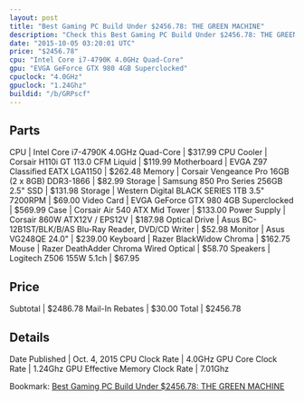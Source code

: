 ```yaml
---
layout: post
title: "Best Gaming PC Build Under $2456.78: THE GREEN MACHINE"
description: "Check this Best Gaming PC Build Under $2456.78: THE GREEN MACHINE. CPU: Intel Core i7-4790K 4.0GHz Quad-Core, CPU Cooler: Corsair H110i GT 113.0 CFM Liquid, Motherboard: E"
date: "2015-10-05 03:20:01 UTC"
price: "$2456.78"
cpu: "Intel Core i7-4790K 4.0GHz Quad-Core"
gpu: "EVGA GeForce GTX 980 4GB Superclocked"
cpuclock: "4.0GHz"
gpuclock: "1.24Ghz"
buildid: "/b/GRPscf"
---
```


## Parts

CPU | Intel Core i7-4790K 4.0GHz Quad-Core | $317.99
CPU Cooler | Corsair H110i GT 113.0 CFM Liquid | $119.99
Motherboard | EVGA Z97 Classified EATX LGA1150 | $262.48
Memory | Corsair Vengeance Pro 16GB (2 x 8GB) DDR3-1866 | $82.99
Storage | Samsung 850 Pro Series 256GB 2.5" SSD | $131.98
Storage | Western Digital BLACK SERIES 1TB 3.5" 7200RPM | $69.00
Video Card | EVGA GeForce GTX 980 4GB Superclocked | $569.99
Case | Corsair Air 540 ATX Mid Tower | $133.00
Power Supply | Corsair 860W ATX12V / EPS12V | $187.98
Optical Drive | Asus BC-12B1ST/BLK/B/AS Blu-Ray Reader, DVD/CD Writer | $52.98
Monitor | Asus VG248QE 24.0" | $239.00
Keyboard | Razer BlackWidow Chroma | $162.75
Mouse | Razer DeathAdder Chroma Wired Optical | $58.70
Speakers | Logitech Z506 155W 5.1ch | $67.95

## Price

Subtotal | $2486.78
Mail-In Rebates | $30.00
Total | $2456.78

## Details

Date Published | Oct. 4, 2015
CPU Clock Rate | 4.0GHz
GPU Core Clock Rate | 1.24Ghz
GPU Effective Memory Clock Rate | 7.01Ghz

Bookmark: [Best Gaming PC Build Under $2456.78: THE GREEN MACHINE](http://pcbuilders.github.io/2015/10/05/best-gaming-pc-build-under-2456-dollars-dot-78-the-green-machine/)
